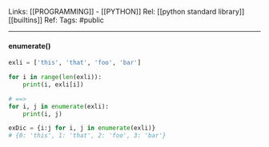 Links: [[PROGRAMMING]] - [[PYTHON]]
Rel: [[python standard library]] [[builtins]]
Ref: 
Tags: #public 

--- 
#### enumerate()
```py
exli = ['this', 'that', 'foo', 'bar']

for i in range(len(exli)):
	print(i, exli[i])

# ==>
for i, j in enumerate(exli):
	print(i, j)

exDic = {i:j for i, j in enumerate(exli)}
# {0: 'this', 1: 'that', 2: 'foo', 3: 'bar'}
```